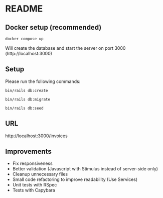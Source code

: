 # README

## Docker setup (recommended)

`docker compose up` 

Will create the database and start the server on port 3000 (http://localhost:3000)


## Setup

Please run the following commands:

`bin/rails db:create`

`bin/rails db:migrate`

`bin/rails db:seed`


## URL

http://localhost:3000/invoices

## Improvements
- Fix responsiveness
- Better validation (Javascript with Stimulus instead of server-side only)
- Cleanup unnecessary files
- Small code refactoring to improve readability (Use Services)
- Unit tests with RSpec
- Tests with Capybara
